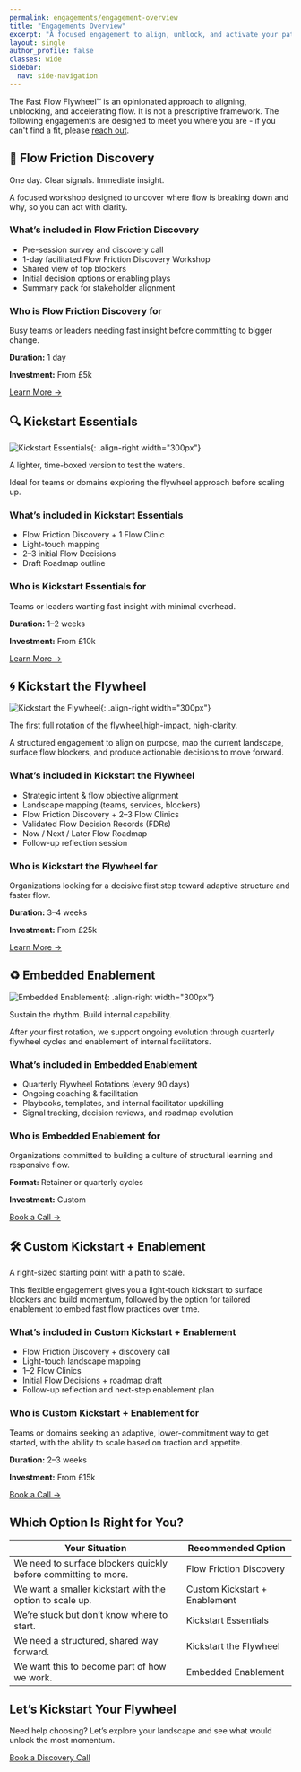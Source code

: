```yaml
---
permalink: engagements/engagement-overview
title: "Engagements Overview"
excerpt: "A focused engagement to align, unblock, and activate your path to faster flow."
layout: single
author_profile: false
classes: wide
sidebar:
  nav: side-navigation
---
```


The Fast Flow Flywheel™️ is an opinionated approach to aligning, unblocking, and accelerating flow. It is not a prescriptive framework. The following engagements are designed to meet you where you are - if you can't find a fit, please [reach out](/contact).

## 🧭 Flow Friction Discovery

One day. Clear signals. Immediate insight.

A focused workshop designed to uncover where flow is breaking down and why, so you can act with clarity.

### What’s included in Flow Friction Discovery

- Pre-session survey and discovery call
- 1-day facilitated Flow Friction Discovery Workshop
- Shared view of top blockers
- Initial decision options or enabling plays
- Summary pack for stakeholder alignment

### Who is Flow Friction Discovery for

Busy teams or leaders needing fast insight before committing to bigger change.

**Duration:** 1 day

**Investment:** From £5k

[Learn More →](/engagements/flow-friction-discovery)

## 🔍 Kickstart Essentials

![Kickstart Essentials](/assets/images/engagements/flywheel-kickstart-essentials.png){: .align-right width="300px"}

A lighter, time-boxed version to test the waters.

Ideal for teams or domains exploring the flywheel approach before scaling up.

### What’s included in Kickstart Essentials

- Flow Friction Discovery + 1 Flow Clinic
- Light-touch mapping
- 2–3 initial Flow Decisions
- Draft Roadmap outline

### Who is Kickstart Essentials for

Teams or leaders wanting fast insight with minimal overhead.

**Duration:** 1–2 weeks

**Investment:** From £10k

[Learn More →](/engagements/kickstart-essentials)

## 🌀 Kickstart the Flywheel

![Kickstart the Flywheel](/assets/images/engagements/full-flywheel-rotation.png){: .align-right width="300px"}

The first full rotation of the flywheel,high-impact, high-clarity.

A structured engagement to align on purpose, map the current landscape, surface flow blockers, and produce actionable decisions to move forward.

### What’s included in Kickstart the Flywheel

- Strategic intent & flow objective alignment
- Landscape mapping (teams, services, blockers)
- Flow Friction Discovery + 2–3 Flow Clinics
- Validated Flow Decision Records (FDRs)
- Now / Next / Later Flow Roadmap
- Follow-up reflection session

### Who is Kickstart the Flywheel for

Organizations looking for a decisive first step toward adaptive structure and faster flow.

**Duration:** 3–4 weeks

**Investment:** From £25k

[Learn More →](/engagements/full-flywheel-rotation)

## ♻️ Embedded Enablement

![Embedded Enablement](/assets/images/engagements/embedded-flywheel-enablement.png){: .align-right width="300px"}

Sustain the rhythm. Build internal capability.

After your first rotation, we support ongoing evolution through quarterly flywheel cycles and enablement of internal facilitators.

### What’s included in Embedded Enablement

- Quarterly Flywheel Rotations (every 90 days)
- Ongoing coaching & facilitation
- Playbooks, templates, and internal facilitator upskilling
- Signal tracking, decision reviews, and roadmap evolution

### Who is Embedded Enablement for

Organizations committed to building a culture of structural learning and responsive flow.

**Format:** Retainer or quarterly cycles

**Investment:** Custom

[Book a Call →](/contact)

## 🛠️ Custom Kickstart + Enablement

A right-sized starting point with a path to scale.

This flexible engagement gives you a light-touch kickstart to surface blockers and build momentum, followed by the option for tailored enablement to embed fast flow practices over time.

### What’s included in Custom Kickstart + Enablement

- Flow Friction Discovery + discovery call
- Light-touch landscape mapping
- 1–2 Flow Clinics
- Initial Flow Decisions + roadmap draft
- Follow-up reflection and next-step enablement plan

### Who is Custom Kickstart + Enablement for

Teams or domains seeking an adaptive, lower-commitment way to get started, with the ability to scale based on traction and appetite.

**Duration:** 2–3 weeks

**Investment:** From £15k

[Book a Call →](/contact)

## Which Option Is Right for You?

| Your Situation | Recommended Option |
| --------------- | ------------------ |
| We need to surface blockers quickly before committing to more. | Flow Friction Discovery |
| We want a smaller kickstart with the option to scale up. | Custom Kickstart + Enablement |
| We’re stuck but don’t know where to start. | Kickstart Essentials |
| We need a structured, shared way forward. | Kickstart the Flywheel |
| We want this to become part of how we work. | Embedded Enablement |

## Let’s Kickstart Your Flywheel

Need help choosing? Let’s explore your landscape and see what would unlock the most momentum.

[Book a Discovery Call](/contact)

<!-- [Download Full Services Overview PDF](/assets/pdf/full-services-overview.pdf) -->
